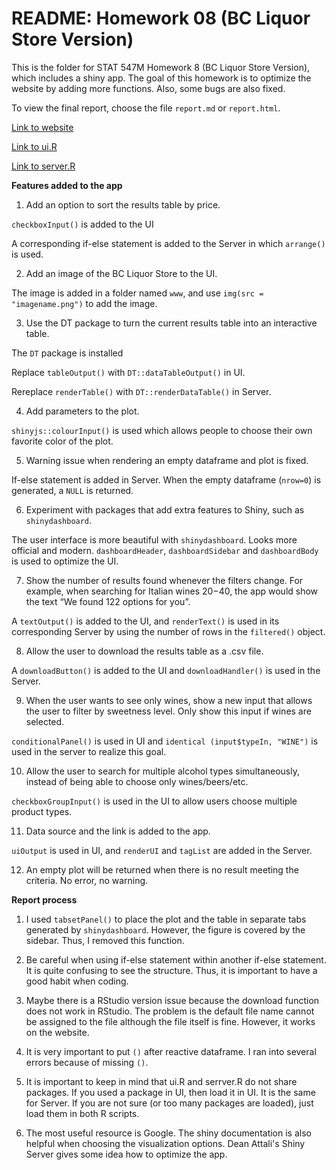 # README: Homework 08 (BC Liquor Store Version)

This is the folder for STAT 547M Homework 8 (BC Liquor Store Version), which includes a shiny app. The goal of this homework is to optimize the website by adding more functions. Also, some bugs are also fixed.


To view the final report, choose the file `report.md` or `report.html`.

[Link to website](https://yuanjisun.shinyapps.io/BC_Liquor_app/)

[Link to ui.R](https://github.com/yuanjisun/STAT547-hw-Sun-Yuanji/blob/master/hw08/BC_Liquor_version/ui.R)

[Link to server.R](https://github.com/yuanjisun/STAT547-hw-Sun-Yuanji/blob/master/hw08/BC_Liquor_version/server.R)

__Features added to the app__
1. Add an option to sort the results table by price.

`checkboxInput()` is added to the UI

A corresponding if-else statement is added to the Server in which `arrange()` is used.

2. Add an image of the BC Liquor Store to the UI.

The image is added in a folder named `www`, and use `img(src = "imagename.png")` to add the image.

3. Use the DT package to turn the current results table into an interactive table.

The `DT` package is installed

Replace `tableOutput()` with `DT::dataTableOutput()` in UI.

Rereplace `renderTable()` with `DT::renderDataTable()` in Server.

4. Add parameters to the plot.

`shinyjs::colourInput()` is used which allows people to choose their own favorite color of the plot.

5. Warning issue when rendering an empty dataframe and plot is fixed.

If-else statement is added in Server. When the empty dataframe (`nrow=0`) is generated, a `NULL` is returned.

6. Experiment with packages that add extra features to Shiny, such as `shinydashboard`.

The user interface is more beautiful with `shinydashboard`. Looks more official and modern. `dashboardHeader`, `dashboardSidebar` and `dashboardBody` is used to optimize the UI.

7. Show the number of results found whenever the filters change. For example, when searching for Italian wines $20-$40, the app would show the text “We found 122 options for you”.

A `textOutput()` is added to the UI, and `renderText()` is used in its corresponding Server by using the number of rows in the `filtered()` object.

8. Allow the user to download the results table as a .csv file.

A `downloadButton()` is added to the UI and `downloadHandler()` is used in the Server.

9. When the user wants to see only wines, show a new input that allows the user to filter by sweetness level. Only show this input if wines are selected.

`conditionalPanel()` is used in UI and `identical (input$typeIn, "WINE")` is used in the server to realize this goal.

10. Allow the user to search for multiple alcohol types simultaneously, instead of being able to choose only wines/beers/etc.

`checkboxGroupInput()` is used in the UI to allow users choose multiple product types.

11. Data source and the link is added to the app.

`uiOutput` is used in UI, and `renderUI` and `tagList` are added in the Server.

12. An empty plot will be returned when there is no result meeting the criteria. No error, no warning.

__Report process__

1. I used `tabsetPanel()` to place the plot and the table in separate tabs generated by `shinydashboard`. However, the figure is covered by the sidebar. Thus, I removed this function.

2. Be careful when using if-else statement within another if-else statement. It is quite confusing to see the structure. Thus, it is important to have a good habit when coding.

3. Maybe there is a RStudio version issue because the download function does not work in RStudio. The problem is the default file name cannot be assigned to the file although the file itself is fine. However, it works on the website.

4. It is very important to put `()` after reactive dataframe. I ran into several errors because of missing `()`.

5. It is important to keep in mind that ui.R and serrver.R do not share packages. If you used a package in UI, then load it in UI. It is the same for Server. If you are not sure (or too many packages are loaded), just load them in both R scripts.

6. The most useful resource is Google. The shiny documentation is also helpful when choosing the visualization options. Dean Attali's Shiny Server gives some idea how to optimize the app.

